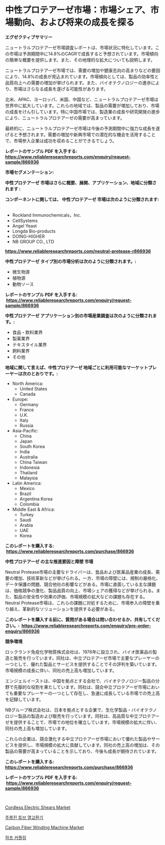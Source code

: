<p><h1>中性プロテアーゼ市場：市場シェア、市場動向、および将来の成長を探る</h1></p><p><strong>エグゼクティブサマリー</strong></p>
<p><p>ニュートラルプロテアーゼ市場調査レポートは、市場状況に特化しています。この市場は予測期間中に14.8%のCAGRで成長すると予想されています。市場傾向の簡単な概要を提供します。また、その地理的な拡大についても説明します。</p><p>ニュートラルプロテアーゼ市場では、需要の増加や健康志向の高まりなどの要因により、14.8%の成長が見込まれています。市場傾向としては、製品の効率性と品質向上への需要の増加が挙げられます。また、バイオテクノロジーの進歩により、市場はさらなる成長を遂げる可能性があります。</p><p>北米、APAC、ヨーロッパ、米国、中国など、ニュートラルプロテアーゼ市場は世界中に拡大しています。これらの地域では、製品の需要が増加しており、市場の成長をけん引しています。特に中国市場では、製造業の成長や研究開発の進歩により、ニュートラルプロテアーゼの需要が高まっています。</p><p>最終的に、ニュートラルプロテアーゼ市場は今後の予測期間中に強力な成長を遂げると予想されます。需要の増加や新興市場での潜在的な機会を活用することで、市場参入企業は成功を収めることができるでしょう。</p></p>
<p><strong>レポートのサンプル PDF を入手する: <a href="https://www.reliableresearchreports.com/enquiry/request-sample/866936">https://www.reliableresearchreports.com/enquiry/request-sample/866936</a></strong></p>
<p><strong>市場セグメンテーション:</strong></p>
<p><strong> 中性プロテアーゼ 市場はさらに概要、展開、アプリケーション、地域に分類されます :</strong></p>
<p><strong>コンポーネントに関しては、 中性プロテアーゼ 市場は次のように分類されます: &nbsp;</strong></p>
<p><ul><li>Rockland Immunochemicals，Inc.</li><li>CellSystems</li><li>Angel Yeast</li><li>Longda Bio-products</li><li>DOING-HIGHER</li><li>NB GROUP CO., LTD</li></ul></p>
<p><strong><a href="https://www.reliableresearchreports.com/neutral-protease-r866936">https://www.reliableresearchreports.com/neutral-protease-r866936</a></strong></p>
<p><strong> 中性プロテアーゼ タイプ別の市場分析は次のように分類されます。:</strong></p>
<p><ul><li>微生物源</li><li>植物源</li><li>動物ソース</li></ul></p>
<p><strong>レポートのサンプル PDF を入手する: &nbsp;<a href="https://www.reliableresearchreports.com/enquiry/request-sample/866936">https://www.reliableresearchreports.com/enquiry/request-sample/866936</a></strong></p>
<p><strong> 中性プロテアーゼ アプリケーション別の市場産業調査は次のように分類されます。:</strong></p>
<p><ul><li>食品・飲料業界</li><li>製薬業界</li><li>テキスタイル業界</li><li>飼料業界</li><li>その他</li></ul></p>
<p><strong>地域に関して言えば、中性プロテアーゼ 地域ごとに利用可能なマーケットプレーヤーは次のとおりです。:</strong></p>
<p><ul>
    <li>
        North America:
        <ul>
            <li>United States</li>
            <li>Canada</li>
        </ul>
    </li>
    <li>
        Europe:
        <ul>
            <li>Germany</li>
            <li>France</li>
            <li>U.K.</li>
            <li>Italy</li>
            <li>Russia</li>
        </ul>
    </li>
    <li>
        Asia-Pacific:
        <ul>
            <li>China</li>
            <li>Japan</li>
            <li>South Korea</li>
            <li>India</li>
            <li>Australia</li>
            <li>China Taiwan</li>
            <li>Indonesia</li>
            <li>Thailand</li>
            <li>Malaysia</li>
        </ul>
    </li>
    <li>
        Latin America:
        <ul>
            <li>Mexico</li>
            <li>Brazil</li>
            <li>Argentina Korea</li>
            <li>Colombia</li>
        </ul>
    </li>
    <li>
        Middle East & Africa:
        <ul>
            <li>Turkey</li>
            <li>Saudi</li>
            <li>Arabia</li>
            <li>UAE</li>
            <li>Korea</li>
        </ul>
    </li>
    </ul></p>
<p><strong>このレポートを購入する: &nbsp;<a href="https://www.reliableresearchreports.com/purchase/866936">https://www.reliableresearchreports.com/purchase/866936</a></strong></p>
<p><strong>中性プロテアーゼ の主な推進要因と障壁 市場</strong></p>
<p><p>Neutral Protease市場の主要なドライバーは、食品および医薬品産業の成長、需要の増加、技術革新などが挙げられる。一方、市場の障壁には、規制の厳格化、データ保護の問題、競合他社の影響などがある。市場に直面している主な課題は、価格競争の激化、製品品質の向上、市場シェアの獲得などが挙げられる。また、製品の安全性や効果の評価、市場規模の拡大などの課題も存在する。Neutral Protease市場は、これらの課題に対処するために、市場参入の障壁を乗り越え、革新的なソリューションを提供する必要がある。</p></p>
<p><strong>このレポートを購入する前に、質問がある場合は問い合わせるか、共有してください。:&nbsp; <a href="https://www.reliableresearchreports.com/enquiry/pre-order-enquiry/866936">https://www.reliableresearchreports.com/enquiry/pre-order-enquiry/866936</a></strong></p>
<p><strong>競争環境</strong></p>
<p><p>ロックランド免疫化学物質株式会社は、1976年に設立され、バイオ医薬品の製造と販売を行っています。同社は、中立プロテアーゼ市場で主要なプレーヤーの一つとして、優れた製品とサービスを提供することでその評判を築いています。市場規模の成長に伴い、同社の売上高も増加しています。</p><p>エンジェルイーストは、中国を拠点とする会社で、バイオテクノロジー製品の分野で先駆的な役割を果たしています。同社は、競合中立プロテアーゼ市場においても重要なプレーヤーの一つとして存在し、急速に成長している市場での売上高を記録しています。</p><p>NBグループ株式会社は、日本を拠点とする企業で、生化学製品・バイオテクノロジー製品の製造および販売を行っています。同社は、高品質な中立プロテアーゼを提供することで、市場での地位を確立しています。市場規模の拡大に伴い、同社の売上高も増加しています。</p><p>これらの企業は、競合激化する中立プロテアーゼ市場において優れた製品やサービスを提供し、市場規模の拡大に貢献しています。同社の売上高の増加は、その製品の需要が高まっていることを示しており、今後も成長が期待されています。</p></p>
<p><strong>このレポートを購入する: &nbsp; <a href="https://www.reliableresearchreports.com/purchase/866936">https://www.reliableresearchreports.com/purchase/866936</a></strong></p>
<p><strong>レポートのサンプル PDF を入手する: &nbsp;<a href="https://www.reliableresearchreports.com/enquiry/request-sample/866936">https://www.reliableresearchreports.com/enquiry/request-sample/866936</a></strong><strong></strong></p>
<p>&nbsp;</p>
<p><p><a href="https://github.com/beatblasta/Market-Research-Report-List-3/blob/main/cordless-electric-shears-market.md">Cordless Electric Shears Market</a></p><p><a href="https://github.com/TimmyMann6767/Market-Research-Report-List-1/blob/main/934920330895.md">주름진 튜브 열교환기</a></p><p><a href="https://github.com/angelajermaine/Market-Research-Report-List-3/blob/main/carbon-fiber-winding-machine-market.md">Carbon Fiber Winding Machine Market</a></p><p><a href="https://github.com/JeromeRtyau89966/Market-Research-Report-List-1/blob/main/118025530896.md">하프 커플링</a></p></p>